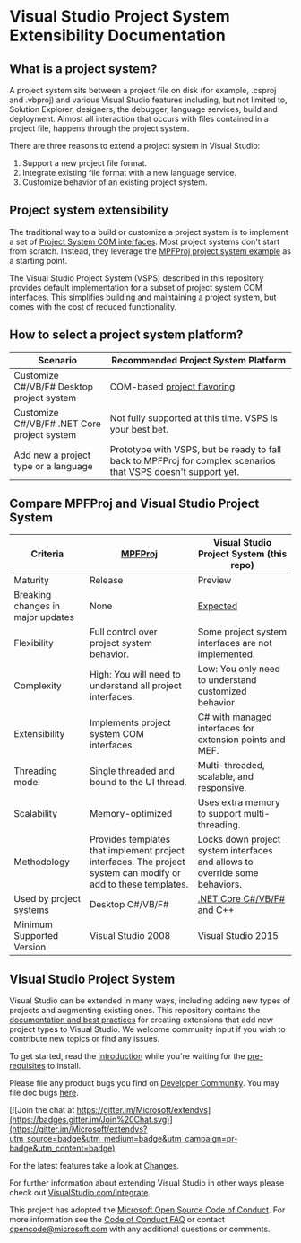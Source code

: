 # Visual Studio Project System Extensibility Documentation

## What is a project system?
A project system sits between a project file on disk (for example, .csproj and .vbproj) and various Visual Studio features including, but not limited to, Solution Explorer, designers, the debugger, language services, build and deployment. Almost all interaction that occurs with files contained in a project file, happens through the project system.

There are three reasons to extend a project system in Visual Studio:
1. Support a new project file format.
1. Integrate existing file format with a new language service.
1. Customize behavior of an existing project system.

## Project system extensibility
The traditional way to a build or customize a project system  is to implement a set of [Project System COM interfaces](https://docs.microsoft.com/en-us/visualstudio/extensibility/creating-a-basic-project-system-part-1). Most project systems don't start from scratch. Instead, they leverage the [MPFProj project system example](https://docs.microsoft.com/en-us/visualstudio/extensibility/internals/using-the-managed-package-framework-to-implement-a-project-type-csharp?view=vs-2017) as a starting point.

The Visual Studio Project System (VSPS) described in this repository provides default implementation for a subset of project system COM interfaces. This simplifies building and maintaining a project system, but comes with the cost of reduced functionality.

## How to select a project system platform?
|Scenario|Recommended Project System Platform
|---|---
|Customize C#/VB/F# Desktop project system| COM-based [project flavoring](https://docs.microsoft.com/en-us/visualstudio/extensibility/internals/project-types?view=vs-2017).
|Customize  C#/VB/F# .NET Core project system| Not fully supported at this time. VSPS is your best bet.
|Add new a project type or a language| Prototype with VSPS, but be ready to fall back to MPFProj for complex scenarios that VSPS doesn't support yet.

## Compare MPFProj and Visual Studio Project System
|Criteria|[MPFProj](https://docs.microsoft.com/en-us/visualstudio/extensibility/internals/using-the-managed-package-framework-to-implement-a-project-type-csharp?view=vs-2017)| Visual Studio Project System (this repo)
|---|---|---
|Maturity|Release|Preview|
|Breaking changes in major updates|None|[Expected](changes)|
|Flexibility|Full control over project system behavior.|Some project system interfaces are not implemented.
|Complexity|High: You will need to understand all project interfaces.|Low: You only need to understand customized behavior.
|Extensibility|Implements project system COM interfaces.|C# with managed interfaces for extension points and MEF.
|Threading model|Single threaded and bound to the UI thread.|Multi-threaded, scalable, and responsive.
|Scalability|Memory-optimized|Uses extra memory to support multi-threading.
|Methodology|Provides templates that implement project interfaces. The project system can modify or add to these templates.|Locks down project system interfaces and allows to override some behaviors.
|Used by project systems|Desktop C#/VB/F#|[.NET Core C#/VB/F#](https://github.com/dotnet/project-system) and C++
|Minimum Supported Version| Visual Studio 2008 | Visual Studio 2015
 
## Visual Studio Project System
Visual Studio can be extended in many ways, including adding new types of projects and augmenting
existing ones. This repository contains the [documentation and best practices][1] for
creating extensions that add new project types to Visual Studio. We welcome community input if you
wish to contribute new topics or find any issues.

To get started, read the [introduction][intro] while you're waiting for the [pre-requisites][prereq] to install.

Please file any product bugs you find on [Developer Community](https://docs.microsoft.com/en-us/visualstudio/ide/how-to-report-a-problem-with-visual-studio). 
You may file doc bugs [here][docbugs].

[![Join the chat at https://gitter.im/Microsoft/extendvs](https://badges.gitter.im/Join%20Chat.svg)](https://gitter.im/Microsoft/extendvs?utm_source=badge&utm_medium=badge&utm_campaign=pr-badge&utm_content=badge)

For the latest features take a look at [Changes][changes].

For further information about extending Visual Studio in other ways please check out
[VisualStudio.com/integrate][3].

This project has adopted the [Microsoft Open Source Code of Conduct](https://opensource.microsoft.com/codeofconduct/). For more information see the [Code of Conduct FAQ](https://opensource.microsoft.com/codeofconduct/faq/) or contact [opencode@microsoft.com](mailto:opencode@microsoft.com) with any additional questions or comments.

 [1]: doc/Index.md
 [2]: http://aka.ms/vsprojectsystemextensibilityvsix
 [3]: https://www.visualstudio.com/integrate/explore/explore-vside-vsi?wt.mc_id=o~display~github~vsproject
 [4]: https://www.visualstudio.com/en-us/downloads/visual-studio-2015-downloads-vs.aspx
 [VSSDK]: http://go.microsoft.com/?linkid=9877247
 [prereq]: doc/overview/prereqs.md
 [intro]: doc/overview/intro.md
 [changes]: CHANGES.md
 [docbugs]: https://github.com/Microsoft/VSProjectSystem/issues
 
